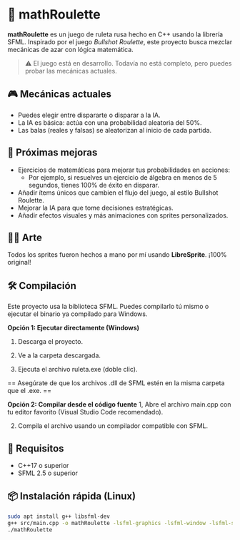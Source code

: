 # 🎯 mathRoulette

**mathRoulette** es un juego de ruleta rusa hecho en C++ usando la librería SFML. Inspirado por el juego *Bullshot Roulette*, este proyecto busca mezclar mecánicas de azar con lógica matemática.

> ⚠️ El juego está en desarrollo. Todavía no está completo, pero puedes probar las mecánicas actuales.

## 🎮 Mecánicas actuales

- Puedes elegir entre dispararte o disparar a la IA.
- La IA es básica: actúa con una probabilidad aleatoria del 50%.
- Las balas (reales y falsas) se aleatorizan al inicio de cada partida.

## 🌱 Próximas mejoras

- Ejercicios de matemáticas para mejorar tus probabilidades en acciones:
  - Por ejemplo, si resuelves un ejercicio de álgebra en menos de 5 segundos, tienes 100% de éxito en disparar.
- Añadir ítems únicos que cambien el flujo del juego, al estilo Bullshot Roulette.
- Mejorar la IA para que tome decisiones estratégicas.
- Añadir efectos visuales y más animaciones con sprites personalizados.

## 🧑‍🎨 Arte

Todos los sprites fueron hechos a mano por mí usando **LibreSprite**. ¡100% original!

## 🛠️ Compilación

Este proyecto usa la biblioteca SFML. Puedes compilarlo tú mismo o ejecutar el binario ya compilado para Windows.

**Opción 1: Ejecutar directamente (Windows)**
1. Descarga el proyecto.

2. Ve a la carpeta descargada.

3. Ejecuta el archivo ruleta.exe (doble clic).

 == Asegúrate de que los archivos .dll de SFML estén en la misma carpeta que el .exe. ==

**Opción 2: Compilar desde el código fuente**
1, Abre el archivo main.cpp con tu editor favorito (Visual Studio Code recomendado).

2. Compila el archivo usando un compilador compatible con SFML.

## 🤖 Requisitos

- C++17 o superior
- SFML 2.5 o superior

## 📦 Instalación rápida (Linux)

```bash
sudo apt install g++ libsfml-dev
g++ src/main.cpp -o mathRoulette -lsfml-graphics -lsfml-window -lsfml-system
./mathRoulette

